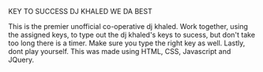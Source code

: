 KEY TO SUCCESS
DJ KHALED WE DA BEST

This is the premier unofficial co-operative dj khaled. Work together, using the
assigned keys, to type out
the dj khaled's keys to sucess, but don't take too long there is a timer.
Make sure you type the right key as well. Lastly, dont play yourself.
This was made using HTML, CSS, Javascript and JQuery.
